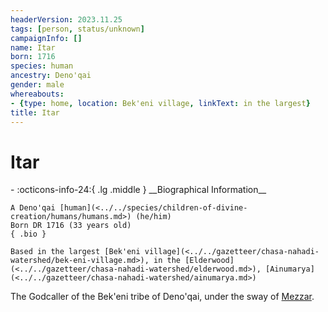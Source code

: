 ```yaml
---
headerVersion: 2023.11.25
tags: [person, status/unknown]
campaignInfo: []
name: Itar
born: 1716
species: human
ancestry: Deno'qai
gender: male
whereabouts:
- {type: home, location: Bek'eni village, linkText: in the largest}
title: Itar
---
```

# Itar
<div class="grid cards ext-narrow-margin ext-one-column" markdown>
- :octicons-info-24:{ .lg .middle } __Biographical Information__

    A Deno'qai [human](<../../species/children-of-divine-creation/humans/humans.md>) (he/him)  
    Born DR 1716 (33 years old)  
    { .bio }

    Based in the largest [Bek'eni village](<../../gazetteer/chasa-nahadi-watershed/bek-eni-village.md>), in the [Elderwood](<../../gazetteer/chasa-nahadi-watershed/elderwood.md>), [Ainumarya](<../../gazetteer/chasa-nahadi-watershed/ainumarya.md>)
</div>


The Godcaller of the Bek'eni tribe of Deno'qai, under the sway of [Mezzar](<../other-nonhumans/mezzar.md>).

